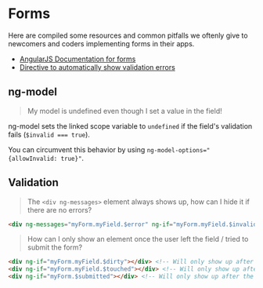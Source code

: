 # Forms

Here are compiled some resources and common pitfalls we oftenly give to newcomers and coders implementing forms in their apps.

- [AngularJS Documentation for forms](https://docs.angularjs.org/guide/forms)
- [Directive to automatically show validation errors](https://docs.angularjs.org/api/ngMessages/directive/ngMessages)

## ng-model

> My model is undefined even though I set a value in the field!

ng-model sets the linked scope variable to `undefined` if the field's validation fails (`$invalid === true`).

You can circumvent this behavior by using `ng-model-options="{allowInvalid: true}"`.

## Validation

> The `<div ng-messages>` element always shows up, how can I hide it if there are no errors?

```html
<div ng-messages="myForm.myField.$error" ng-if="myForm.myField.$invalid"></div>
```

> How can I only show an element once the user left the field / tried to submit the form?

```html
<div ng-if="myForm.myField.$dirty"></div> <!-- Will only show up after the field's value has been changed -->
<div ng-if="myForm.myField.$touched"></div> <!-- Will only show up after the field has been focused then unfocused -->
<div ng-if="myForm.$submitted"></div> <!-- Will only show up after the user tried to submit the form -->
```
